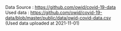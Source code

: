 Data Source : https://github.com/owid/covid-19-data <br/>
Used data : https://github.com/owid/covid-19-data/blob/master/public/data/owid-covid-data.csv <br/>
(Used data uploaded at 2021-11-01)
